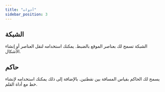 ```yaml
---
title: "أدوات"
sidebar_position: 3
---
```


## الشبكة

الشبكة تسمح لك بعناصر الموقع بالضبط. يمكنك استخدامه لنقل العناصر أو إنشاء الأشكال.

## حاكم

يسمح لك الحاكم بقياس المسافة بين نقطتين. بالإضافة إلى ذلك يمكنك استخدامه لإنشاء خط مع أداة القلم.
